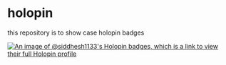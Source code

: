 # holopin
this repository is to show case holopin badges


[![An image of @siddhesh1133's Holopin badges, which is a link to view their full Holopin profile](https://holopin.me/siddhesh1133)](https://holopin.io/@siddhesh1133)
